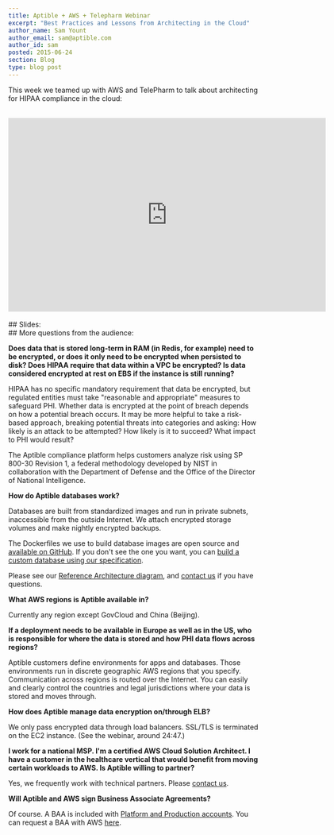 ```yaml
---
title: Aptible + AWS + Telepharm Webinar
excerpt: "Best Practices and Lessons from Architecting in the Cloud"
author_name: Sam Yount
author_email: sam@aptible.com
author_id: sam
posted: 2015-06-24
section: Blog
type: blog post
---
```

This week we teamed up with AWS and TelePharm to talk about architecting for HIPAA compliance in the cloud:
<br>
<br>
<iframe width="640" height="390" src="https://www.youtube.com/embed/Ehe_ZGaJ07M" frameborder="0" allowfullscreen></iframe>
<br>
<br>
## Slides:
<script async class="speakerdeck-embed" data-id="ebecf172377c408cb949f2eab05cc520" data-ratio="1.77777777777778" src="//speakerdeck.com/assets/embed.js"></script>
<br>
## More questions from the audience:

**Does data that is stored long-term in RAM (in Redis, for example) need to be encrypted, or does it only need to be encrypted when persisted to disk? Does HIPAA require that data within a VPC be encrypted? Is data considered encrypted at rest on EBS if the instance is still running?**

HIPAA has no specific mandatory requirement that data be encrypted, but regulated entities must take "reasonable and appropriate" measures to safeguard PHI. Whether data is encrypted at the point of breach depends on how a potential breach occurs. It may be more helpful to take a risk-based approach, breaking potential threats into categories and asking: How likely is an attack to be attempted? How likely is it to succeed? What impact to PHI would result?

The Aptible compliance platform helps customers analyze risk using SP 800-30 Revision 1, a federal methodology developed by NIST in collaboration with the Department of Defense and the Office of the Director of National Intelligence.

**How do Aptible databases work?**

Databases are built from standardized images and run in private subnets, inaccessible from the outside Internet. We attach encrypted storage volumes and make nightly encrypted backups.

The Dockerfiles we use to build database images are open source and [available on GitHub](https://github.com/aptible). If you don't see the one you want, you can [build a custom database using our specification](/support/topics/paas/deploy-custom-database/).

Please see our [Reference Architecture diagram](/resources/enclave-reference-architecture-and-division-of-responsibilities), and [contact us](https://www.aptible.com/company/contact/) if you have questions.

**What AWS regions is Aptible available in?**

Currently any region except GovCloud and China (Beijing).

**If a deployment needs to be available in Europe as well as in the US, who is responsible for where the data is stored and how PHI data flows across regions?**

Aptible customers define environments for apps and databases. Those environments run in discrete geographic AWS regions that you specify. Communication across regions is routed over the Internet. You can easily and clearly control the countries and legal jurisdictions where your data is stored and moves through.

**How does Aptible manage data encryption on/through ELB?**

We only pass encrypted data through load balancers. SSL/TLS is terminated on the EC2 instance. (See the webinar, around 24:47.)

**I work for a national MSP. I'm a certified AWS Cloud Solution Architect. I have a customer in the healthcare vertical that would benefit from moving certain workloads to AWS. Is Aptible willing to partner?**

Yes, we frequently work with technical partners. Please [contact us](https://www.aptible.com/company/contact/).

**Will Aptible and AWS sign Business Associate Agreements?**

Of course. A BAA is included with [Platform and Production accounts](/pricing/). You can request a BAA with AWS [here](http://aws.amazon.com/compliance/).

